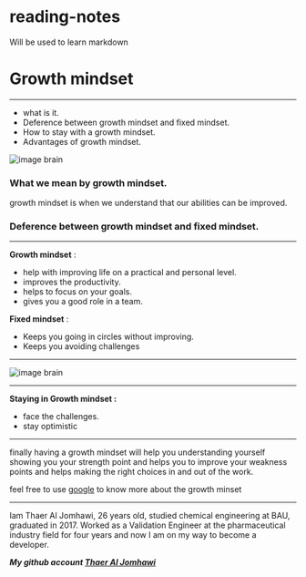 # reading-notes
Will be used to learn markdown

# Growth mindset
---
* what is it.
* Deference between growth mindset and fixed mindset.
* How to stay with a growth mindset.
* Advantages of growth mindset. 

![image brain](https://www.ntaskmanager.com/wp-content/uploads/2019/05/fixed-vs-growth-mindset-blog-header-2.png)

### **What we mean by growth mindset.**
growth mindset is when we understand that our abilities can be improved.

### **Deference between growth mindset and fixed mindset.**

---
**Growth mindset** : 
- help with improving life on a practical and personal level.
- improves the productivity.
- helps to focus on your goals.
- gives you a good role in a team.

**Fixed mindset** :
- Keeps you going in circles without improving.
- Keeps you avoiding challenges 

---

![image brain](https://miro.medium.com/max/1200/1*TtlqcGNhwGaF0mOfsQJrOg.jpeg)

---
**Staying in Growth mindset :**

* face the challenges.
* stay optimistic 

---

finally having a growth mindset will help you understanding yourself showing you your strength point and helps you to improve your weakness points and helps making the right choices in and out of the work.

feel free to use [google](https://google.com) to know more about the growth minset

---
Iam Thaer Al Jomhawi, 26 years old, studied chemical engineering at BAU, graduated in 2017. Worked as a Validation Engineer at the pharmaceutical industry field for four years and now I am on my way to become a developer. 

***My github account [Thaer Al Jomhawi](https://github.com/ThaerJomhawi)***
